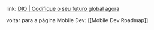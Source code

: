 
link: [DIO | Codifique o seu futuro global agora](https://web.dio.me/track/formacao-flutter-specialist)

voltar para a página Mobile Dev: [[Mobile Dev Roadmap]]


